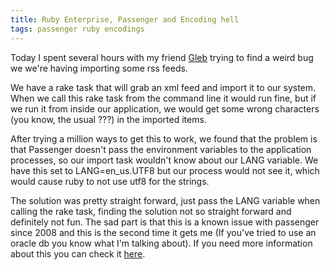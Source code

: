 ```yaml
---
title: Ruby Enterprise, Passenger and Encoding hell
tags: passenger ruby encodings
---
```


Today I spent several hours with my friend [Gleb](http://es.linkedin.com/in/glebm) trying to find a weird bug we we're having importing some rss feeds.

We have a rake task that will grab an xml feed and import it to our system. When we call this rake task from the command line it would run fine, but if we run it from inside our application, we would get some wrong characters (you know, the usual ???) in the imported items.

After trying a million ways to get this to work, we found that the problem is that Passenger doesn't pass the environment variables to the application processes, so our import task wouldn't know about our LANG variable. We have this set to LANG=en_us.UTF8 but our process would not see it, which would cause ruby to not use utf8 for the strings.

The solution was pretty straight forward, just pass the LANG variable when calling the rake task, finding the solution not so straight forward and definitely not fun. The sad part is that this is a known issue with passenger since 2008 and this is the second time it gets me (If you've tried to use an oracle db you know what I'm talking about). If you need more information about this you can check it [here](http://blog.phusion.nl/2008/12/16/passing-environment-variables-to-ruby-from-phusion-passenger/).